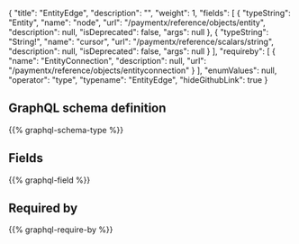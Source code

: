 {
  "title": "EntityEdge",
  "description": "",
  "weight": 1,
  "fields": [
    {
      "typeString": "Entity",
      "name": "node",
      "url": "/paymentx/reference/objects/entity",
      "description": null,
      "isDeprecated": false,
      "args": null
    },
    {
      "typeString": "String!",
      "name": "cursor",
      "url": "/paymentx/reference/scalars/string",
      "description": null,
      "isDeprecated": false,
      "args": null
    }
  ],
  "requireby": [
    {
      "name": "EntityConnection",
      "description": null,
      "url": "/paymentx/reference/objects/entityconnection"
    }
  ],
  "enumValues": null,
  "operator": "type",
  "typename": "EntityEdge",
  "hideGithubLink": true
}
## GraphQL schema definition

{{% graphql-schema-type %}}

## Fields

{{% graphql-field %}}

## Required by

{{% graphql-require-by %}}
